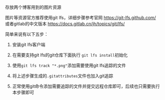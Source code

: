 存放两个博客用到的图片资源

图片等资源官方推荐使用git lfs，详细步骤参考官网 https://git-lfs.github.com/ 或者gitlab的中文版本 https://docs.gitlab.cn/jh/topics/git/lfs/


简单来说有以下五步：

1. 安装git lfs客户端

2. 在需要支持git lfs的git仓库下面执行 `git lfs install`初始化

3. 使用`git lfs track "*.png"`添加需要使用git lfs追踪的文件

4. 将上述步骤生成的`.gitattributes`文件也加入git追踪

5. 正常使用git命令添加需要追踪的文件并提交远程仓库即可，后续也只需要执行本步骤即可

